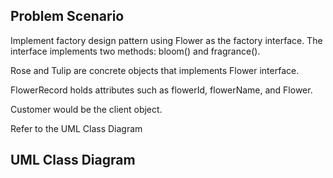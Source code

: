 ## Problem Scenario
Implement factory design pattern using Flower as the factory interface. The interface implements two methods: bloom() and fragrance().

Rose and Tulip are concrete objects that implements Flower interface.

FlowerRecord holds attributes such as flowerId, flowerName, and Flower.

Customer would be the client object.

Refer to the UML Class Diagram

## UML Class Diagram

